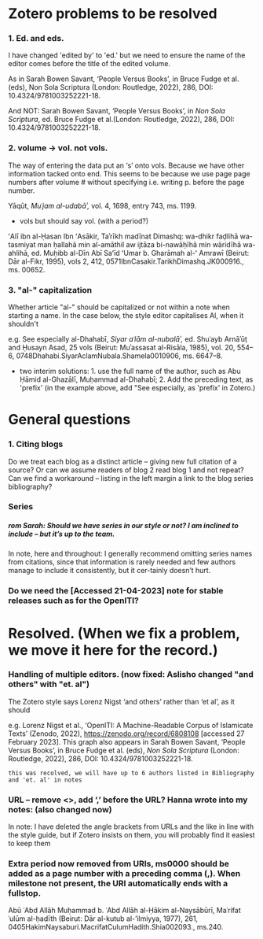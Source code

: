 # Zotero problems to be resolved


### 1. Ed. and eds.

I have changed 'edited by' to 'ed.' but we need to ensure the name of the editor  comes before the title of the edited volume. 

As in Sarah Bowen Savant, ‘People Versus Books’, in Bruce Fudge et al. (eds), Non Sola Scriptura (London: Routledge, 2022), 286, DOI: 10.4324/9781003252221-18.

And NOT: Sarah Bowen Savant, ‘People Versus Books’, in  _Non Sola Scriptura_, ed. Bruce Fudge et al.(London: Routledge, 2022), 286, DOI: 10.4324/9781003252221-18.

### 2. volume -> vol. not vols.
The way of entering the data put an ‘s’ onto vols. Because we have other information tacked onto end. This seems to be because we use page page numbers after volume # without specifying i.e. writing p. before the page number.

Yāqūt, _Muʿjam al-udabāʾ,_ vol. 4, 1698, entry 743, ms. 1199.

 - vols but should say vol. (with a period?)
 
ʻAlī ibn al-Ḥasan Ibn ʻAsākir, Taʾrīkh madīnat Dimashq: wa-dhikr faḍlihā wa-tasmiyat man ḥallahā min al-amāthil aw ijtāza bi-nawāḥīhā min wāridīhā wa-ahlihā, ed. Muḥibb al-Dīn Abī Saʻīd ʻUmar b. Gharāmah al-ʻ Amrawī (Beirut: Dār al-Fikr, 1995), vols 2, 412, 0571IbnCasakir.TarikhDimashq.JK000916., ms. 00652.

### 3. "al-" capitalization
Whether article "al-" should be capitalized or not within a note when starting a name. In the case below, the style editor capitalises Al, when it shouldn't

e.g. See especially al-Dhahabī, _Siyar aʿlām al-nubalāʾ,_ ed. Shuʿayb Arnāʾūṭ and Ḥusayn Asad, 25 vols (Beirut: Muʾassasat al-Risāla, 1985), vol. 20, 554–6, 0748Dhahabi.SiyarAclamNubala.Shamela0010906, ms. 6647–8.
- two interim solutions: 1. use the full name of the author, such as Abu Ḥāmid al-Ghazālī, Muḥammad al-Dhahabī; 2. Add the preceding text, as 'prefix' (in the example above, add "See especially, as 'prefix' in Zotero.)


 



# General questions

### 1. Citing blogs
Do we treat each blog as a distinct article – giving new full citation of a source? Or can we assume readers of blog 2 read blog 1 and not repeat? Can we find a workaround – listing in the left margin a link to the blog series bibliography?

### Series
##### rom Sarah: Should we have series in our style or not? I am inclined to include – but it’s up to the team. 
In note, here and throughout: I generally recommend omitting series names from citations, since that information is rarely needed and few authors manage to include it consistently, but it cer-tainly doesn’t hurt.

### Do we need the [Accessed 21-04-2023] note for stable releases such as for the OpenITI?


# Resolved. (When we fix a problem, we move it here for the record.)

###	Handling of multiple editors. (now fixed: Aslisho changed "and others" with "et. al")

The Zotero style says Lorenz Nigst ‘and others’ rather than ‘et al’, as it should 

e.g. Lorenz Nigst et al., ‘OpenITI: A Machine-Readable Corpus of Islamicate Texts’ (Zenodo, 2022), https://zenodo.org/record/6808108 [accessed 27 February 2023].
This graph also appears in Sarah Bowen Savant, ‘People Versus Books’, in Bruce Fudge et al. (eds), _Non Sola Scriptura_ (London: Routledge, 2022), 286, DOI: 10.4324/9781003252221-18.

`this was recolved, we will have up to 6 authors listed in Bibliography and 'et. al' in notes`

### URL – remove <>, add ‘,’ before the URL? Hanna wrote into my notes: (also changed now)
In note: I have  deleted the angle brackets from URLs and the like in line with the style guide, but if Zotero insists on them, you will probably find it easiest to keep them

###  Extra period now removed from URIs, ms0000 should be added as a page number with a preceding comma (,). When milestone not present, the URI automatically ends with a fullstop.
Abū ʿAbd Allāh Muḥammad b. ʿAbd Allāh al-Ḥākim al-Naysābūrī, Maʿrifat ʿulūm al-ḥadīth (Beirut: Dār al-kutub al-’ilmiyya, 1977), 261, 0405HakimNaysaburi.MacrifatCulumHadith.Shia002093., ms.240.
